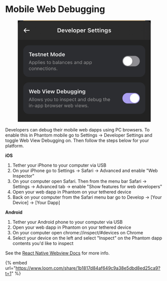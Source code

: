 # Mobile Web Debugging

<figure><img src="../.gitbook/assets/IMG_4683 (1).jpg" alt=""><figcaption></figcaption></figure>

Developers can debug their mobile web dapps using PC browsers. To enable this in Phantom mobile go to Settings -> Developer Settings and toggle Web View Debugging on. Then follow the steps below for your platform.

**iOS**

1. Tether your iPhone to your computer via USB
2. On your iPhone go to Settings -> Safari -> Advanced and enable "Web Inspector"
3. On your computer open Safari. Then from the menu bar Safari -> Settings -> Advanced tab -> enable "Show features for web developers"
4. Open your web dapp in Phantom on your tethered device
5. Back on your computer from the Safari menu bar go to Develop ->  \[Your Device] ->  \[Your Dapp]

**Android**

1. Tether your Android phone to your computer via USB
2. Open your web dapp in Phantom on your tethered device
3. On your computer open chrome://inspect/#devices on Chrome
4. Select your device on the left and select "Inspect" on the Phantom dapp contents you'd like to inspect

See the [React Native Webview Docs](https://github.com/react-native-webview/react-native-webview/blob/master/docs/Debugging.md#debugging-webview-contents) for more info.

{% embed url="https://www.loom.com/share/1b1817d84af649c9a38e5dbd8ed25ca9?t=1" %}
